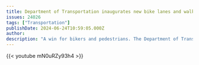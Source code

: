 ```yaml
---
title: Department of Transportation inaugurates new bike lanes and walkways in Intramuros
issues: 24026
tags: ["Transportation"]
publishDate: 2024-06-24T10:59:05.000Z
author: 
description: "A win for bikers and pedestrians. The Department of Transportation inaugurated new bike lanes and walkways in Manila's Intramuros district on Friday, June 21, to encourage visitors to explore the historic site."
---
```


{{< youtube mN0uRZy93h4 >}}